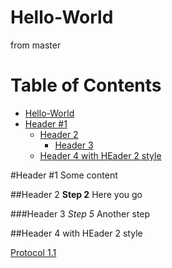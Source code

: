 Hello-World
===========

from master

Table of Contents
=================

  * [Hello-World](#hello-world)
  * [Header #1](#header-1)
    * [Header 2](#header-2)
      * [Header 3](#header-3)
    * [Header 4 with HEader 2 style](#header-4-with-header-2-style)

#Header #1
Some content

##Header 2
**Step 2** Here you go

###Header 3
*Step 5* Another step

##Header 4 with HEader 2 style

[Protocol 1.1](1.1_Organize_Files.md)
